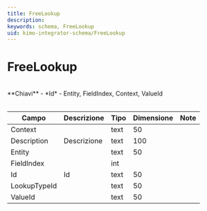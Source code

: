 ```yaml
---
title: FreeLookup
description:
keywords: schema, FreeLookup
uid: kimo-integrator-schema/FreeLookup
---
```


# FreeLookup

<br>
**Chiavi**
- *Id*
- Entity, FieldIndex, Context, ValueId
<br><br>

| Campo | Descrizione | Tipo | Dimensione | Note |
| --- | --- | --- | --- | --- |
| Context |  | text | 50 |  |
| Description | Descrizione | text | 100 |  |
| Entity |  | text | 50 |  |
| FieldIndex |  | int |  |  |
| Id | Id | text | 50 |  |
| LookupTypeId |  | text | 50 |  |
| ValueId |  | text | 50 |  |

